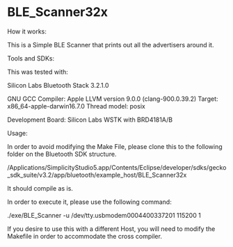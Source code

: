 # BLE_Scanner32x
How it works:

This is a Simple BLE Scanner that prints out all the advertisers around it.

Tools and SDKs:

This was tested with:

Silicon Labs Bluetooth Stack 3.2.1.0


GNU GCC Compiler: Apple LLVM version 9.0.0 (clang-900.0.39.2) Target: x86_64-apple-darwin16.7.0 Thread model: posix

Development Board: Silicon Labs WSTK with BRD4181A/B

Usage:

In order to avoid modifying the Make File, please clone this to the following folder on the Bluetooth SDK structure.

/Applications/SimplicityStudio5.app/Contents/Eclipse/developer/sdks/gecko_sdk_suite/v3.2/app/bluetooth/example_host/BLE_Scanner32x

It should compile as is.

In order to execute it, please use the following command:

./exe/BLE_Scanner -u /dev/tty.usbmodem0004400337201 115200 1

If you desire to use this with a different Host, you will need to modify the Makefile in order to accommodate the cross compiler.
